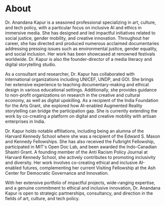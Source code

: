 # About


Dr. Anandana Kapur is a seasoned professional specializing in art, culture, and tech policy, with a particular focus on inclusive AI and ethics in immersive media. She has designed and led impactful initiatives related to social justice, gender mobility, and creative innovation. Throughout her career, she has directed and produced numerous acclaimed documentaries addressing pressing issues such as environmental justice, gender equality, and social inclusion. Her work has been showcased at renowned festivals worldwide. Dr. Kapur is also the founder-director of a media literacy and digital storytelling studio.

As a consultant and researcher, Dr. Kapur has collaborated with international organizations including UNICEF, UNDP, and GOI. She brings her extensive experience to teaching documentary-making and ethical design in various educational settings. Additionally, she provides guidance to non-profit organizations on research in the creative and cultural economy, as well as digital upskilling. As a recipient of the India Foundation for the Arts Grant, she explored how AI-enabled Augmented Reality storytelling can bridge the participation gap. She is currently extending the work by co-creating a platform on digital and creative mobility with artisan enterprises in India. 

Dr. Kapur holds notable affiliations, including being an alumna of the Harvard Kennedy School where she was a recipient of the Edward S. Mason and Kennedy Fellowships. She has also received the Fulbright Fellowship, participated in MIT's Open Doc Lab, and been awarded the Indo-Canadian Shastri Grant. A founding member of the Anti Racism Policy Journal at Harvard Kennedy School, she actively contributes to promoting inclusivity and diversity. Her work involves co-creating ethical and inclusive AI-enabled futures, complementing her current Visiting Fellowship at the Ash Center for Democratic Governance and Innovation.

With her extensive portfolio of impactful projects, wide-ranging expertise, and a genuine commitment to ethical and inclusive innovation, Dr. Anandana Kapur is open to strategic partnerships, consultancy, and direction in the fields of art, culture, and tech policy.

